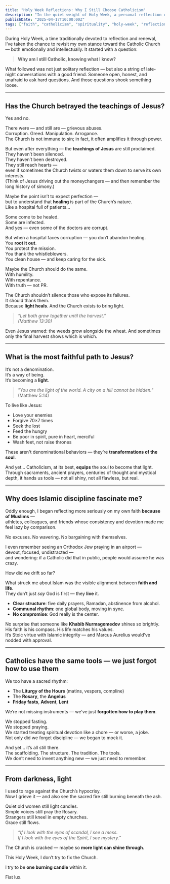 ```yaml
---
title: "Holy Week Reflections: Why I Still Choose Catholicism"
description: "In the quiet weight of Holy Week, a personal reflection on the beauty, contradictions, and enduring truth within the Catholic tradition."
publishDate: "2025-04-17T10:00:00Z"
tags: ["faith", "catholicism", "spirituality", "holy-week", "reflection"]
---
```


During Holy Week, a time traditionally devoted to reflection and renewal, I’ve taken the chance to revisit my own stance toward the Catholic Church — both emotionally and intellectually. It started with a question:

> **Why am I still Catholic, knowing what I know?**

What followed was not just solitary reflection — but also a string of late-night conversations with a good friend. Someone open, honest, and unafraid to ask hard questions. And those questions shook something loose.

---

## Has the Church betrayed the teachings of Jesus?

Yes and no.

There were — and still are — grievous abuses.  
Corruption. Greed. Manipulation. Arrogance.  
The Church is not immune to sin; in fact, it often amplifies it through power.

But even after everything — the **teachings of Jesus** are still proclaimed.  
They haven’t been silenced.  
They haven’t been destroyed.  
They still reach hearts —  
even if sometimes the Church twists or waters them down to serve its own interests.  
(Think of Jesus driving out the moneychangers — and then remember the long history of simony.)

Maybe the point isn’t to expect perfection —  
but to understand that **healing** is part of the Church’s nature.  
Like a hospital full of patients…

Some come to be healed.  
Some are infected.  
And yes — even some of the doctors are corrupt.

But when a hospital faces corruption — you don’t abandon healing.  
You **root it out**.  
You protect the mission.  
You thank the whistleblowers.  
You clean house — and keep caring for the sick.

Maybe the Church should do the same.  
With humility.  
With repentance.  
With truth — not PR.

The Church shouldn’t silence those who expose its failures.  
It should thank them.  
Because **light heals**. And the Church exists to bring light.

> *“Let both grow together until the harvest.”*  
> *(Matthew 13:30)*

Even Jesus warned: the weeds grow alongside the wheat. And sometimes only the final harvest shows which is which.

---

## What is the most faithful path to Jesus?

It’s not a denomination.  
It’s a way of being.  
It’s becoming a **light**.

> *"You are the light of the world. A city on a hill cannot be hidden."* (Matthew 5:14)

To live like Jesus:
- Love your enemies
- Forgive 70×7 times
- Seek the lost
- Feed the hungry
- Be poor in spirit, pure in heart, merciful
- Wash feet, not raise thrones

These aren't denominational behaviors — they’re **transformations of the soul**.

And yet… Catholicism, at its best, **equips** the soul to become that light. Through sacraments, ancient prayers, centuries of thought and mystical depth, it hands us tools — not all shiny, not all flawless, but real.

---

## Why does Islamic discipline fascinate me?

Oddly enough, I began reflecting more seriously on my own faith **because of Muslims** —  
athletes, colleagues, and friends whose consistency and devotion made me feel lazy by comparison.

No excuses. No wavering. No bargaining with themselves.

I even remember seeing an Orthodox Jew praying in an airport —  
devout, focused, undistracted —  
and wondering: if a Catholic did that in public, people would assume he was crazy.

How did we drift so far?

What struck me about Islam was the visible alignment between **faith and life**.  
They don’t just *say* God is first — they **live** it.

- **Clear structure**: five daily prayers, Ramadan, abstinence from alcohol.
- **Communal rhythm**: one global body, moving in sync.
- **No compromise**: God really is the center.

No surprise that someone like **Khabib Nurmagomedov** shines so brightly.  
His faith is his compass. His life matches his values.  
It’s Stoic virtue with Islamic integrity — and Marcus Aurelius would’ve nodded with approval.

---

## Catholics have the same tools — we just forgot how to use them

We too have a sacred rhythm:

- The **Liturgy of the Hours** (matins, vespers, compline)
- The **Rosary**, the **Angelus**
- **Friday fasts**, **Advent**, **Lent**

We’re not missing instruments — we’ve just **forgotten how to play them**.

We stopped fasting.  
We stopped praying.  
We started treating spiritual devotion like a chore — or worse, a joke.  
Not only did we forget discipline — we began to mock it.

And yet… it’s all still there.  
The scaffolding. The structure. The tradition. The tools.  
We don’t need to invent anything new — we just need to remember.

---

## From darkness, light

I used to rage against the Church’s hypocrisy.  
Now I grieve it — and also see the sacred fire still burning beneath the ash.

Quiet old women still light candles.  
Simple voices still pray the Rosary.  
Strangers still kneel in empty churches.  
Grace still flows.

> *“If I look with the eyes of scandal, I see a mess.  
> If I look with the eyes of the Spirit, I see mystery.”*

The Church is cracked — maybe so **more light can shine through**.

This Holy Week, I don’t try to fix the Church.

I try to be **one burning candle** within it.

Fiat lux.

